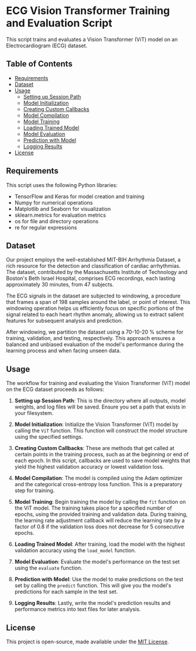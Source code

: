 # ECG Vision Transformer Training and Evaluation Script

This script trains and evaluates a Vision Transformer (ViT) model on an Electrocardiogram (ECG) dataset. 

## Table of Contents
- [Requirements](#requirements)
- [Dataset](#dataset)
- [Usage](#usage)
  - [Setting up Session Path](#setting-up-session-path)
  - [Model Initialization](#model-initialization)
  - [Creating Custom Callbacks](#creating-custom-callbacks)
  - [Model Compilation](#model-compilation)
  - [Model Training](#model-training)
  - [Loading Trained Model](#loading-trained-model)
  - [Model Evaluation](#model-evaluation)
  - [Prediction with Model](#prediction-with-model)
  - [Logging Results](#logging-results)
- [License](#license)

## Requirements

This script uses the following Python libraries:
- TensorFlow and Keras for model creation and training
- Numpy for numerical operations
- Matplotlib and Seaborn for visualization
- sklearn.metrics for evaluation metrics
- os for file and directory operations
- re for regular expressions


## Dataset

Our project employs the well-established MIT-BIH Arrhythmia Dataset, a rich resource for the detection and classification of cardiac arrhythmias. The dataset, contributed by the Massachusetts Institute of Technology and Boston's Beth Israel Hospital, comprises ECG recordings, each lasting approximately 30 minutes, from 47 subjects.

The ECG signals in the dataset are subjected to windowing, a procedure that frames a span of 198 samples around the label, or point of interest. This windowing operation helps us efficiently focus on specific portions of the signal related to each heart rhythm anomaly, allowing us to extract salient features for subsequent analysis and prediction.

After windowing, we partition the dataset using a 70-10-20 % scheme for training, validation, and testing, respectively. This approach ensures a balanced and unbiased evaluation of the model's performance during the learning process and when facing unseen data.

## Usage

The workflow for training and evaluating the Vision Transformer (ViT) model on the ECG dataset proceeds as follows:

1. **Setting up Session Path**: This is the directory where all outputs, model weights, and log files will be saved. Ensure you set a path that exists in your filesystem.

2. **Model Initialization**: Initialize the Vision Transformer (ViT) model by calling the `ViT` function. This function will construct the model structure using the specified settings.

3. **Creating Custom Callbacks**: These are methods that get called at certain points in the training process, such as at the beginning or end of each epoch. In this script, callbacks are used to save model weights that yield the highest validation accuracy or lowest validation loss.

4. **Model Compilation**: The model is compiled using the Adam optimizer and the categorical cross-entropy loss function. This is a preparatory step for training.

5. **Model Training**: Begin training the model by calling the `fit` function on the ViT model. The training takes place for a specified number of epochs, using the provided training and validation data. During training, the learning rate adjustment callback will reduce the learning rate by a factor of 0.8 if the validation loss does not decrease for 5 consecutive epochs.

6. **Loading Trained Model**: After training, load the model with the highest validation accuracy using the `load_model` function.

7. **Model Evaluation**: Evaluate the model's performance on the test set using the `evaluate` function.

8. **Prediction with Model**: Use the model to make predictions on the test set by calling the `predict` function. This will give you the model's predictions for each sample in the test set.

9. **Logging Results**: Lastly, write the model's prediction results and performance metrics into text files for later analysis.

## License

This project is open-source, made available under the [MIT License](LICENSE).
